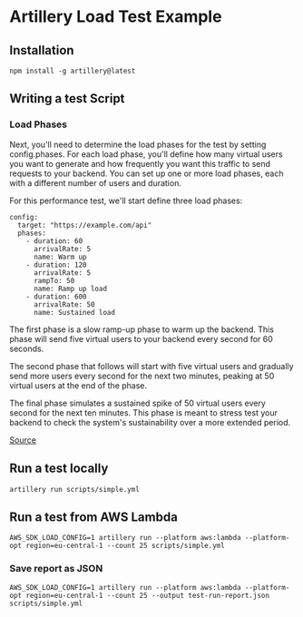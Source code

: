 # Artillery Load Test Example

## Installation

```
npm install -g artillery@latest
```

## Writing a test Script
### Load Phases
Next, you'll need to determine the load phases for the test by setting config.phases. For each load phase, you'll define how many virtual users you want to generate and how frequently you want this traffic to send requests to your backend. You can set up one or more load phases, each with a different number of users and duration.

For this performance test, we'll start define three load phases:

```
config:
  target: "https://example.com/api"
  phases:
    - duration: 60
      arrivalRate: 5
      name: Warm up
    - duration: 120
      arrivalRate: 5
      rampTo: 50
      name: Ramp up load
    - duration: 600
      arrivalRate: 50
      name: Sustained load
```

The first phase is a slow ramp-up phase to warm up the backend. This phase will send five virtual users to your backend every second for 60 seconds.

The second phase that follows will start with five virtual users and gradually send more users every second for the next two minutes, peaking at 50 virtual users at the end of the phase.

The final phase simulates a sustained spike of 50 virtual users every second for the next ten minutes. This phase is meant to stress test your backend to check the system's sustainability over a more extended period.

[Source](https://www.artillery.io/docs/guides/getting-started/writing-your-first-test)

## Run a test locally

```
artillery run scripts/simple.yml
```

## Run a test from AWS Lambda

```
AWS_SDK_LOAD_CONFIG=1 artillery run --platform aws:lambda --platform-opt region=eu-central-1 --count 25 scripts/simple.yml
```

### Save report as JSON
```
AWS_SDK_LOAD_CONFIG=1 artillery run --platform aws:lambda --platform-opt region=eu-central-1 --count 25 --output test-run-report.json scripts/simple.yml
```